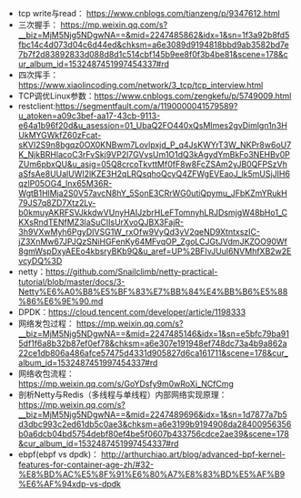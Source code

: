 - tcp write与read：
https://www.cnblogs.com/tianzeng/p/9347612.html
- 三次握手：
https://mp.weixin.qq.com/s?__biz=MjM5Njg5NDgwNA==&mid=2247485862&idx=1&sn=1f3a92b8fd5fbc14c4d073d04c6d44ed&chksm=a6e3089d9194818bbd9ab3582bd7e7b7f2d83892833d088d8d1c514cbf145b9ee8f0f3b4be81&scene=178&cur_album_id=1532487451997454337#rd
- 四次挥手：https://www.xiaolincoding.com/network/3_tcp/tcp_interview.html
- TCP调优Linux参数：https://www.cnblogs.com/zengkefu/p/5749009.html
- restclient:https://segmentfault.com/a/1190000041579589?u_atoken=a09c3bef-aa17-43cb-9113-e64a1b96f20d&u_asession=01_UbaQ2FO440xQsMImes2gvDimlgn1n3HUkMYGWkfZ60zFcat-sKVI2S9n8bgqz0OX0KNBwm7Lovlpxjd_P_q4JsKWYrT3W_NKPr8w6oU7K_NjkBRHlacoC3rFvSkj9VP2l7GVvsUm1O1dQ3kAgydYmBkFo3NEHBv0PZUm6pbxQU&u_asig=05Q8crcoTkvttMf0fF8w8FcZSAm2yJB0QFPSzVhaSfsAe8UUalUWI2lKZE3H2qLRQsqhoQcyQ4ZFWgEVEaoJ_lk5mUSjJIH6qzlP05OG4_lnx65M36R-WgtB1HlMja2S0V57avcN8hY_5SonE3CRrWG0utiQpymu_JFbKZmYRukH79JS7q8ZD7Xtz2Ly-b0kmuyAKRFSVJkkdwVUnyHAIJzbrHLeFTomnyhLRJDsmjgW48bHo1_CKXsRndTENfMZ3laSuCIIsUrXvoQJBX3FajR-3h9VXwMyh6PgyDIVSG1W_rxOfw9VyQd3yV2qeND9XtntxszIC-jZ3XnMw67JPJQzSNiHGFenKy64MFvqOP_ZgoLCJGtJVdmJKZOO90Wf8gmWspDxyAEEo4kbsryBKb9Q&u_aref=UP%2BFIvJUuI6NVMhfXB2w2EvcyDQ%3D
- netty：https://github.com/Snailclimb/netty-practical-tutorial/blob/master/docs/3-Netty%E6%A0%B8%E5%BF%83%E7%BB%84%E4%BB%B6%E5%88%86%E6%9E%90.md
- DPDK：https://cloud.tencent.com/developer/article/1198333
- 网络发包过程：
https://mp.weixin.qq.com/s?__biz=MjM5Njg5NDgwNA==&mid=2247485146&idx=1&sn=e5bfc79ba915df1f6a8b32b87ef0ef78&chksm=a6e307e191948ef748dc73a4b9a862a22ce1db806a486afce57475d4331d905827d6ca161711&scene=178&cur_album_id=1532487451997454337#rd
- 网络收包流程：
https://mp.weixin.qq.com/s/GoYDsfy9m0wRoXi_NCfCmg
- 剖析Netty与Redis（多线程与单线程）内部网络实现原理：
  https://mp.weixin.qq.com/s?__biz=MjM5Njg5NDgwNA==&mid=2247489696&idx=1&sn=1d7877a7b5d3dbc993c2ed61db5c0ae3&chksm=a6e3199b9194908da28400956356b0a6dcb04bd5754debf80ef4be5f0607b433756cdce2ae39&scene=178&cur_album_id=1532487451997454337#rd
- ebpf(ebpf vs dpdk)： http://arthurchiao.art/blog/advanced-bpf-kernel-features-for-container-age-zh/#32-%E8%BD%AC%E5%8F%91%E6%80%A7%E8%83%BD%E5%AF%B9%E6%AF%94xdp-vs-dpdk
